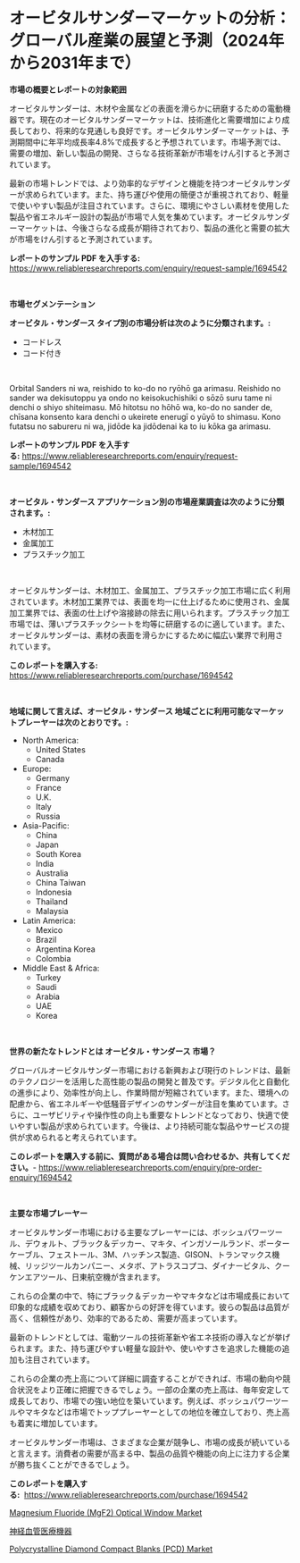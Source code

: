 <p><h1>オービタルサンダーマーケットの分析：グローバル産業の展望と予測（2024年から2031年まで）</h1></p><p><strong>市場の概要とレポートの対象範囲</strong></p>
<p><p>オービタルサンダーは、木材や金属などの表面を滑らかに研磨するための電動機器です。現在のオービタルサンダーマーケットは、技術進化と需要増加により成長しており、将来的な見通しも良好です。オービタルサンダーマーケットは、予測期間中に年平均成長率4.8%で成長すると予想されています。市場予測では、需要の増加、新しい製品の開発、さらなる技術革新が市場をけん引すると予測されています。</p><p>最新の市場トレンドでは、より効率的なデザインと機能を持つオービタルサンダーが求められています。また、持ち運びや使用の簡便さが重視されており、軽量で使いやすい製品が注目されています。さらに、環境にやさしい素材を使用した製品や省エネルギー設計の製品が市場で人気を集めています。オービタルサンダーマーケットは、今後さらなる成長が期待されており、製品の進化と需要の拡大が市場をけん引すると予測されています。</p></p>
<p><strong>レポートのサンプル PDF を入手する:</strong> <a href="https://www.reliableresearchreports.com/enquiry/request-sample/1694542">https://www.reliableresearchreports.com/enquiry/request-sample/1694542</a></p>
<p>&nbsp;</p>
<p><strong>市場セグメンテーション</strong></p>
<p><strong>オービタル・サンダース タイプ別の市場分析は次のように分類されます。:</strong></p>
<p><ul><li>コードレス</li><li>コード付き</li></ul></p>
<p>&nbsp;</p>
<p><p>Orbital Sanders ni wa, reishido to ko-do no ryōhō ga arimasu. Reishido no sander wa dekisutoppu ya ondo no keisokuchishiki o sōzō suru tame ni denchi o shiyo shiteimasu. Mō hitotsu no hōhō wa, ko-do no sander de, chīsana konsento kara denchi o ukeirete enerugī o yūyō to shimasu. Kono futatsu no sabureru ni wa, jidōde ka jidōdenai ka to iu kōka ga arimasu.</p></p>
<p><strong>レポートのサンプル PDF を入手する:</strong>&nbsp;<a href="https://www.reliableresearchreports.com/enquiry/request-sample/1694542">https://www.reliableresearchreports.com/enquiry/request-sample/1694542</a></p>
<p>&nbsp;</p>
<p><strong> オービタル・サンダース アプリケーション別の市場産業調査は次のように分類されます。:</strong></p>
<p><ul><li>木材加工</li><li>金属加工</li><li>プラスチック加工</li></ul></p>
<p>&nbsp;</p>
<p><p>オービタルサンダーは、木材加工、金属加工、プラスチック加工市場に広く利用されています。木材加工業界では、表面を均一に仕上げるために使用され、金属加工業界では、表面の仕上げや溶接跡の除去に用いられます。プラスチック加工市場では、薄いプラスチックシートを均等に研磨するのに適しています。また、オービタルサンダーは、素材の表面を滑らかにするために幅広い業界で利用されています。</p></p>
<p><strong>このレポートを購入する:</strong>&nbsp; <a href="https://www.reliableresearchreports.com/purchase/1694542">https://www.reliableresearchreports.com/purchase/1694542</a></p>
<p>&nbsp;</p>
<p><strong>地域に関して言えば、オービタル・サンダース 地域ごとに利用可能なマーケットプレーヤーは次のとおりです。:</strong></p>
<p><ul>
    <li>
        North America:
        <ul>
            <li>United States</li>
            <li>Canada</li>
        </ul>
    </li>
    <li>
        Europe:
        <ul>
            <li>Germany</li>
            <li>France</li>
            <li>U.K.</li>
            <li>Italy</li>
            <li>Russia</li>
        </ul>
    </li>
    <li>
        Asia-Pacific:
        <ul>
            <li>China</li>
            <li>Japan</li>
            <li>South Korea</li>
            <li>India</li>
            <li>Australia</li>
            <li>China Taiwan</li>
            <li>Indonesia</li>
            <li>Thailand</li>
            <li>Malaysia</li>
        </ul>
    </li>
    <li>
        Latin America:
        <ul>
            <li>Mexico</li>
            <li>Brazil</li>
            <li>Argentina Korea</li>
            <li>Colombia</li>
        </ul>
    </li>
    <li>
        Middle East & Africa:
        <ul>
            <li>Turkey</li>
            <li>Saudi</li>
            <li>Arabia</li>
            <li>UAE</li>
            <li>Korea</li>
        </ul>
    </li>
    </ul></p>
<p>&nbsp;</p>
<p><strong>世界の新たなトレンドとは オービタル・サンダース 市場？</strong></p>
<p><p>グローバルオービタルサンダー市場における新興および現行のトレンドは、最新のテクノロジーを活用した高性能の製品の開発と普及です。デジタル化と自動化の進歩により、効率性が向上し、作業時間が短縮されています。また、環境への配慮から、省エネルギーや低騒音デザインのサンダーが注目を集めています。さらに、ユーザビリティや操作性の向上も重要なトレンドとなっており、快適で使いやすい製品が求められています。今後は、より持続可能な製品やサービスの提供が求められると考えられています。</p></p>
<p><strong>このレポートを購入する前に、質問がある場合は問い合わせるか、共有してください。</strong>- <a href="https://www.reliableresearchreports.com/enquiry/pre-order-enquiry/1694542">https://www.reliableresearchreports.com/enquiry/pre-order-enquiry/1694542</a></p>
<p>&nbsp;</p>
<p><strong>主要な市場プレーヤー</strong></p>
<p><p>オービタルサンダー市場における主要なプレーヤーには、ボッシュパワーツール、デウォルト、ブラック＆デッカー、マキタ、インガソールランド、ポーターケーブル、フェストール、3M、ハッチンス製造、GISON、トランマックス機械、リッジツールカンパニー、メタボ、アトラスコプコ、ダイナービタル、クーケンエアツール、日東航空機が含まれます。</p><p>これらの企業の中で、特にブラック＆デッカーやマキタなどは市場成長において印象的な成績を収めており、顧客からの好評を得ています。彼らの製品は品質が高く、信頼性があり、効率的であるため、需要が高まっています。</p><p>最新のトレンドとしては、電動ツールの技術革新や省エネ技術の導入などが挙げられます。また、持ち運びやすい軽量な設計や、使いやすさを追求した機能の追加も注目されています。</p><p>これらの企業の売上高について詳細に調査することができれば、市場の動向や競合状況をより正確に把握できるでしょう。一部の企業の売上高は、毎年安定して成長しており、市場での強い地位を築いています。例えば、ボッシュパワーツールやマキタなどは市場でトッププレーヤーとしての地位を確立しており、売上高も着実に増加しています。</p><p>オービタルサンダー市場は、さまざまな企業が競争し、市場の成長が続いていると言えます。消費者の需要が高まる中、製品の品質や機能の向上に注力する企業が勝ち抜くことができるでしょう。</p></p>
<p><strong>このレポートを購入する:</strong>&nbsp;&nbsp;<a href="https://www.reliableresearchreports.com/purchase/1694542">https://www.reliableresearchreports.com/purchase/1694542</a></p>
<p><p><a href="https://github.com/beatblasta/Market-Research-Report-List-2/blob/main/magnesium-fluoride-mgf2-optical-window-market.md">Magnesium Fluoride (MgF2) Optical Window Market</a></p><p><a href="https://medium.com/@frankfurter35566/%E7%A5%9E%E7%B5%8C%E8%A1%80%E7%AE%A1%E5%8C%BB%E7%99%82%E6%A9%9F%E5%99%A8%E5%B8%82%E5%A0%B4%E3%81%AE%E8%A6%8F%E6%A8%A1%E3%81%A8%E5%B8%82%E5%A0%B4%E5%8B%95%E5%90%91-%E5%AE%8C%E5%85%A8%E3%81%AA%E7%94%A3%E6%A5%AD%E6%A6%82%E8%A6%B3-2024%E5%B9%B4%E3%81%8B%E3%82%892031%E5%B9%B4%E3%81%BE%E3%81%A7-f8303dd96a4e">神経血管医療機器</a></p><p><a href="https://github.com/angelajermaine/Market-Research-Report-List-2/blob/main/polycrystalline-diamond-compact-blanks-pcd-market.md">Polycrystalline Diamond Compact Blanks (PCD) Market</a></p></p>